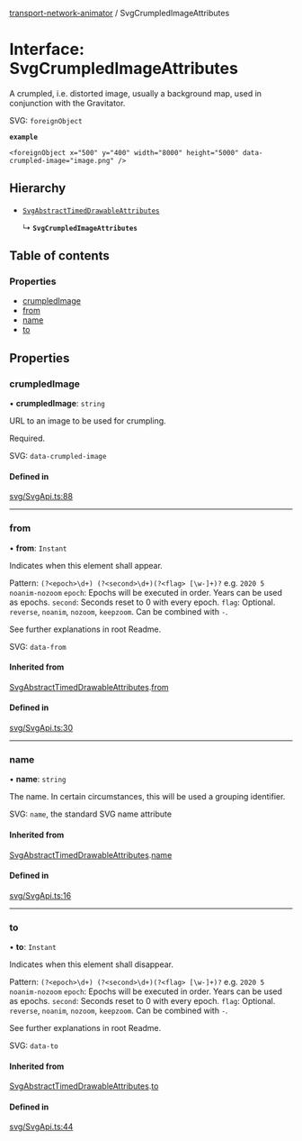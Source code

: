[transport-network-animator](../README.md) / SvgCrumpledImageAttributes

# Interface: SvgCrumpledImageAttributes

A crumpled, i.e. distorted image, usually a background map, used in conjunction with the Gravitator.

SVG: `foreignObject`

**`example`**
```
<foreignObject x="500" y="400" width="8000" height="5000" data-crumpled-image="image.png" />
```

## Hierarchy

- [`SvgAbstractTimedDrawableAttributes`](SvgAbstractTimedDrawableAttributes.md)

  ↳ **`SvgCrumpledImageAttributes`**

## Table of contents

### Properties

- [crumpledImage](SvgCrumpledImageAttributes.md#crumpledimage)
- [from](SvgCrumpledImageAttributes.md#from)
- [name](SvgCrumpledImageAttributes.md#name)
- [to](SvgCrumpledImageAttributes.md#to)

## Properties

### crumpledImage

• **crumpledImage**: `string`

URL to an image to be used for crumpling.

Required.

SVG: `data-crumpled-image`

#### Defined in

[svg/SvgApi.ts:88](https://github.com/traines-source/transport-network-animator/blob/master/src/svg/SvgApi.ts#L88)

___

### from

• **from**: `Instant`

Indicates when this element shall appear.

Pattern: `(?<epoch>\d+) (?<second>\d+)(?<flag> [\w-]+)?` e.g. `2020 5 noanim-nozoom`
`epoch`: Epochs will be executed in order. Years can be used as epochs.
`second`: Seconds reset to 0 with every epoch.
`flag`: Optional. `reverse`, `noanim`, `nozoom`, `keepzoom`. Can be combined with `-`.

See further explanations in root Readme.

SVG: `data-from`

#### Inherited from

[SvgAbstractTimedDrawableAttributes](SvgAbstractTimedDrawableAttributes.md).[from](SvgAbstractTimedDrawableAttributes.md#from)

#### Defined in

[svg/SvgApi.ts:30](https://github.com/traines-source/transport-network-animator/blob/master/src/svg/SvgApi.ts#L30)

___

### name

• **name**: `string`

The name. In certain circumstances, this will be used a grouping identifier.

SVG: `name`, the standard SVG name attribute

#### Inherited from

[SvgAbstractTimedDrawableAttributes](SvgAbstractTimedDrawableAttributes.md).[name](SvgAbstractTimedDrawableAttributes.md#name)

#### Defined in

[svg/SvgApi.ts:16](https://github.com/traines-source/transport-network-animator/blob/master/src/svg/SvgApi.ts#L16)

___

### to

• **to**: `Instant`

Indicates when this element shall disappear.

Pattern: `(?<epoch>\d+) (?<second>\d+)(?<flag> [\w-]+)?` e.g. `2020 5 noanim-nozoom`
`epoch`: Epochs will be executed in order. Years can be used as epochs.
`second`: Seconds reset to 0 with every epoch.
`flag`: Optional. `reverse`, `noanim`, `nozoom`, `keepzoom`. Can be combined with `-`.

See further explanations in root Readme.

SVG: `data-to`

#### Inherited from

[SvgAbstractTimedDrawableAttributes](SvgAbstractTimedDrawableAttributes.md).[to](SvgAbstractTimedDrawableAttributes.md#to)

#### Defined in

[svg/SvgApi.ts:44](https://github.com/traines-source/transport-network-animator/blob/master/src/svg/SvgApi.ts#L44)
